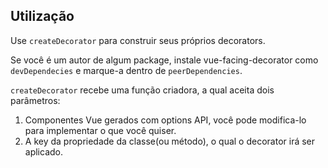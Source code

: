 ## Utilização

Use `createDecorator` para construir seus próprios decorators.

Se você é um autor de algum package, instale vue-facing-decorator como `devDependecies` e marque-a dentro de `peerDependencies`.


`createDecorator` recebe uma função criadora, a qual aceita dois parâmetros: 

1. Componentes Vue gerados com options API, você pode modifica-lo para implementar o que você quiser.
2. A key da propriedade da classe(ou método), o qual o decorator irá ser aplicado.

[](./code-usage.ts ':include :type=code typescript')
